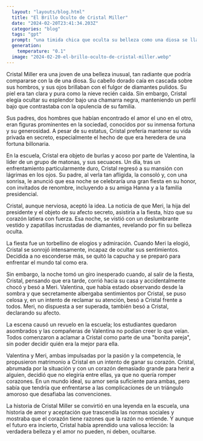 ```yaml
---
  layout: "layouts/blog.html"
  title: "El Brillo Oculto de Cristal Miller"
  date: "2024-02-20T23:41:34.203Z"
  categories: "blog"
  tags: "gpt"
  prompt: "una timida chica que oculta su belleza como una diosa se llama cristal Miller tiene su cabello como el oro sus ojos como el color del diamante brillante su piel clara como la nieve blanca, cristal tiene dos hombres de papa por que ellos son Geys sus papas a demas sus papas son unos billonario su papas son muy super reconocidos por los paises, pero cristal se oculta no quiere decir que es billonaria lo oculta su belleza la oculta con una chamarra negra a cristal le gustan las chicas su tipo es la presidenta meri, en la escuela ahi matonas valentina la lider de las matonas y las otras chicas de las matonas y ellas pelean con cristal la golpean a cristal, esa palisa que les dieron la matonas empezo a llorar por que la golpearon llorando fue a su mansion el papa de cristal le dijo por que mi bombom anda llorando que pasa cristal, cristal le conto todo, su papa la consolo pero tambien sonriendo el papa le dijo vas a tener una fiesta voy a invitar a personas famosas a amigos famosos a y a tu amiga hanna cristal y tambien al presidente y a su hija meri, cristal claro papa, el papa le dijo que ya tiene el vestido super mega hermoso con unas zapatillas de diamante, cristal okey se duerme, se despierta va a la escuela se sonroja por que ve a meri a cristal le gusta merie despues de la escuela se fue a su casa bueno a su mansion mas tarde se vistio con su vestido ya esta preparada para su fiesta como una diosa hermosa todo los invitados a esta el presidente dijieron que hermosa los papas de cristal verdad meri dijo es lida y hermosa cuando escho eso cristal se puso roja, despues de la fiesta crista desidida a no esconderse se quito la capucha y tambien miro la hora y penso que era demasiado tarde corrio pero la hora estaba atrasada y va a llegar tenprando, corrio cristal se choco con algo y beso a meri abrio sus ojos, y la lider de las matonas valentina a ver eso se puso celosa por que esta enamorada de cristal, la lider valentina agarra a cristal donde esta meri y la besa, mari se pone celosa de valentina entoses besa a cristal, y toda la gente de la escuela se quedan sompredidos tambien las compañeras de la lider matona toda la gente grita que bonita parejaa!! valentina dijo meri cristal es solo mia , mari dijo es mia cristal, valentina y meri le propusieron matrimonio a cristal y cristal elijio a las dos por que cristal no rompe corazones"
  generation: 
    temperature: "0.1"
  image: "2024-02-20-el-brillo-oculto-de-cristal-miller.webp"
---
```

Cristal Miller era una joven de una belleza inusual, tan radiante que podría compararse con la de una diosa. Su cabello dorado caía en cascada sobre sus hombros, y sus ojos brillaban con el fulgor de diamantes pulidos. Su piel era tan clara y pura como la nieve recién caída. Sin embargo, Cristal elegía ocultar su esplendor bajo una chamarra negra, manteniendo un perfil bajo que contrastaba con la opulencia de su familia.

Sus padres, dos hombres que habían encontrado el amor el uno en el otro, eran figuras prominentes en la sociedad, conocidos por su inmensa fortuna y su generosidad. A pesar de su estatus, Cristal prefería mantener su vida privada en secreto, especialmente el hecho de que era heredera de una fortuna billonaria.

En la escuela, Cristal era objeto de burlas y acoso por parte de Valentina, la líder de un grupo de matonas, y sus secuaces. Un día, tras un enfrentamiento particularmente duro, Cristal regresó a su mansión con lágrimas en los ojos. Su padre, al verla tan afligida, la consoló y, con una sonrisa, le anunció que esa noche se celebraría una gran fiesta en su honor, con invitados de renombre, incluyendo a su amiga Hanna y a la familia presidencial.

Cristal, aunque nerviosa, aceptó la idea. La noticia de que Meri, la hija del presidente y el objeto de su afecto secreto, asistiría a la fiesta, hizo que su corazón latiera con fuerza. Esa noche, se vistió con un deslumbrante vestido y zapatillas incrustadas de diamantes, revelando por fin su belleza oculta.

La fiesta fue un torbellino de elogios y admiración. Cuando Meri la elogió, Cristal se sonrojó intensamente, incapaz de ocultar sus sentimientos. Decidida a no esconderse más, se quitó la capucha y se preparó para enfrentar el mundo tal como era.

Sin embargo, la noche tomó un giro inesperado cuando, al salir de la fiesta, Cristal, pensando que era tarde, corrió hacia su casa y accidentalmente chocó y besó a Meri. Valentina, que había estado observando desde la sombra y que secretamente albergaba sentimientos por Cristal, se puso celosa y, en un intento de reclamar su atención, besó a Cristal frente a todos. Meri, no dispuesta a ser superada, también besó a Cristal, declarando su afecto.

La escena causó un revuelo en la escuela; los estudiantes quedaron asombrados y las compañeras de Valentina no podían creer lo que veían. Todos comenzaron a aclamar a Cristal como parte de una "bonita pareja", sin poder decidir quién era la mejor para ella.

Valentina y Meri, ambas impulsadas por la pasión y la competencia, le propusieron matrimonio a Cristal en un intento de ganar su corazón. Cristal, abrumada por la situación y con un corazón demasiado grande para herir a alguien, decidió que no elegiría entre ellas, ya que no quería romper corazones. En un mundo ideal, su amor sería suficiente para ambas, pero sabía que tendría que enfrentarse a las complicaciones de un triángulo amoroso que desafiaba las convenciones.

La historia de Cristal Miller se convirtió en una leyenda en la escuela, una historia de amor y aceptación que trascendía las normas sociales y mostraba que el corazón tiene razones que la razón no entiende. Y aunque el futuro era incierto, Cristal había aprendido una valiosa lección: la verdadera belleza y el amor no pueden, ni deben, ocultarse.
